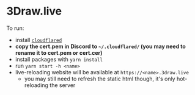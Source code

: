 # 3Draw.live

To run: 
- install [`cloudflared`](https://developers.cloudflare.com/cloudflare-one/connections/connect-apps/install-and-setup/installation/#macos)
- **copy the cert.pem in Discord to `~/.cloudflared/` (you may need to rename it to cert.pem or cert.cer)**
- install packages with `yarn install`
- run `yarn start -h <name>`
- live-reloading website will be available at `https://<name>.3draw.live`
  - you may still need to refresh the static html though, it's only hot-reloading the server

